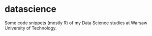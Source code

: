 # datascience
Some code snippets (mostly R) of my Data Science studies at Warsaw University of Technology. 
